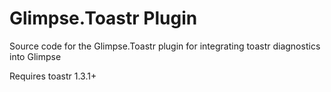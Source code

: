 Glimpse.Toastr Plugin
============

Source code for the Glimpse.Toastr plugin for integrating toastr diagnostics into Glimpse

Requires toastr 1.3.1+
